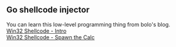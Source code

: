 ## Go shellcode injector

You can learn this low-level programming thing from bolo's blog.  
[Win32 Shellcode - Intro](https://blackcloud.me/Win32-shellcode-1/)  
[Win32 Shellcode - Spawn the Calc](https://blackcloud.me/Win32-shellcode-2/)
